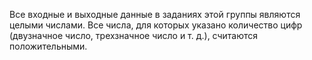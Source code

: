 Все входные и выходные данные в заданиях этой группы являются целыми
числами. Все числа, для которых указано количество цифр (двузначное число,
трехзначное число и т. д.), считаются положительными.